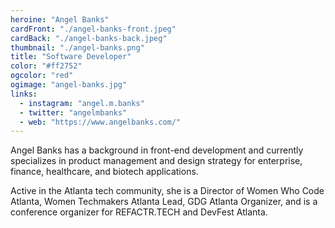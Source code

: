 ```yaml
---
heroine: "Angel Banks"
cardFront: "./angel-banks-front.jpeg"
cardBack: "./angel-banks-back.jpeg"
thumbnail: "./angel-banks.png"
title: "Software Developer"
color: "#ff2752"
ogcolor: "red"
ogimage: "angel-banks.jpg"
links:
  - instagram: "angel.m.banks"
  - twitter: "angelmbanks"
  - web: "https://www.angelbanks.com/"
---
```


Angel Banks has a background in front-end development and currently specializes in product management and design strategy for enterprise, finance, healthcare, and biotech applications.

Active in the Atlanta tech community, she is a Director of Women Who Code Atlanta, Women Techmakers Atlanta Lead, GDG Atlanta Organizer, and is a conference organizer for REFACTR.TECH and DevFest Atlanta.
